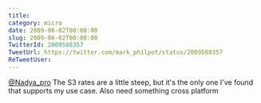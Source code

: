 ```yaml
---
title: 
category: micro
date: 2009-06-02T00:00:00
slug: 2009-06-02T00:00:00
TwitterId: 2009588357
TweetUrl: https://twitter.com/mark_philpot/status/2009588357
ReTweetUser: 
---
```


[@Nadya_pro](https://twitter.com/Nadya_pro) The S3 rates are a little steep, but it's the only one I've found that supports my use case.  Also need something cross platform